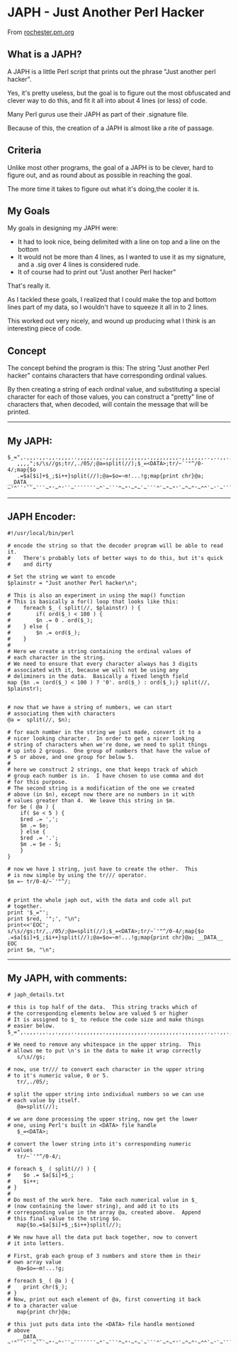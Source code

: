 # JAPH - Just Another Perl Hacker

From [rochester.pm.org](https://web.archive.org/web/20130516074850/http://rochester.pm.org/talks/japh_discussion.txt) 

## What is a JAPH?
A JAPH is a little Perl script that prints out the phrase "Just another perl hacker".  

Yes, it's pretty useless, but the goal is to figure out the most obfuscated and clever way to do this, and
fit it all into about 4 lines (or less) of code.

Many Perl gurus use their JAPH as part of their .signature file.  

Because of this, the creation of a JAPH is almost like a rite of passage.

## Criteria
Unlike most other programs, the goal of a JAPH is to be clever,
hard to figure out, and as round about as possible in reaching
the goal.  

The more time it takes to figure out what it's doing,the cooler it is.

## My Goals
My goals in designing my JAPH were:
- It had to look nice, being delimited with a line on top and a line on the bottom
- It would not be more than 4 lines, as I wanted to use it as my signature, and a .sig over 4 lines is considered rude.
- It of course had to print out "Just another Perl hacker"

That's really it.  

As I tackled these goals, I realized that I
could make the top and bottom lines part of my data, so I wouldn't
have to squeeze it all in to 2 lines.  

This worked out very nicely, and wound up producing what I think is an interesting piece of code.

## Concept
The concept behind the program is this:  The string "Just another
Perl hacker" contains characters that have corresponding ordinal
values.  

By then creating a string of each ordinal value, and
substituting a special character for each of those values, you can
construct a "pretty" line of characters that, when decoded, will
contain the message that will be printed.

-------------------------------------

## My JAPH:
```
$_=",.,,,.,,.,,.,,,,..,,,,,,,,.,,,,,,,,,,,,,.,,,,,,,,,.,,,,,,,..,..,,.,,,,,
   ,,,,";s/\s//gs;tr/,./05/;@a=split(//);$_=<DATA>;tr/~`'"^/0-4/;map{$o
   .=$a[$i]+$_;$i++}split(//);@a=$o=~m!...!g;map{print chr}@a; __DATA__
~'^``'``~```~"'~^'``~```````~^`~```^~"'~"~`~```^`~"~"'`~^~^'~^^`~'`~```^~`~
```

-------------------------------------

## JAPH Encoder:
```
#!/usr/local/bin/perl

# encode the string so that the decoder program will be able to read it.
#    There's probably lots of better ways to do this, but it's quick
#    and dirty

# Set the string we want to encode
$plainstr = "Just another Perl hacker\n";
	
# This is also an experiment in using the map() function
# This is basically a for() loop that looks like this:
#    foreach $_ ( split(//, $plainstr) ) {
#        if( ord($_) < 100 ) {
#	     $n .= 0 . ord($_);
#	 } else {
#	     $n .= ord($_);
#	 }
# 
# Here we create a string containing the ordinal values of
# each character in the string.
# We need to ensure that every character always has 3 digits
# associated with it, because we will not be using any
# deliminers in the data.  Basically a fixed length field
map {$n .= (ord($_) < 100 ) ? '0'. ord($_) : ord($_);} split(//, $plainstr);


# now that we have a string of numbers, we can start
# associating them with characters
@a =  split(//, $n);

# for each number in the string we just made, convert it to a
# nicer looking character.  In order to get a nicer looking
# string of characters when we're done, we need to split things
# up into 2 groups.  One group of numbers that have the value of
# 5 or above, and one group for below 5.
#
# here we construct 2 strings, one that keeps track of which
# group each number is in.  I have chosen to use comma and dot
# for this purpose.  
# The second string is a modification of the one we created
# above (in $n), except now there are no numbers in it with
# values greater than 4.  We leave this string in $m.
for $e ( @a ) {
    if( $e < 5 ) {
	$red .= ',';
	$m .= $e;
    } else {
	$red .= '.';
	$m .= $e - 5;
    }
}

# now we have 1 string, just have to create the other.  This
# is now simple by using the tr/// operator.
$m =~ tr/0-4/~`'"^/;


# print the whole japh out, with the data and code all put
# together.
print '$_="';
print $red, '";', "\n";
print<<'EOC';
s/\s//gs;tr/,./05/;@a=split(//);$_=<DATA>;tr/~`'"^/0-4/;map{$o
.=$a[$i]+$_;$i++}split(//);@a=$o=~m!...!g;map{print chr}@a; __DATA__
EOC
print $m, "\n";
```

-------------------------------------

## My JAPH, with comments:

```
# japh_details.txt

# this is top half of the data.  This string tracks which of
# the corresponding elements below are valued 5 or higher
# It is assigned to $_ to reduce the code size and make things
# easier below.
$_=",.,,,.,,.,,.,,,,..,,,,,,,,.,,,,,,,,,,,,,.,,,,,,,,,.,,,,,,,..,..,,.,,,,,,,,,";

# We need to remove any whitespace in the upper string.  This
# allows me to put \n's in the data to make it wrap correctly
   s/\s//gs;
	
# now, use tr/// to convert each character in the upper string
# to it's numeric value, 0 or 5.
   tr/,./05/;

# split the upper string into individual numbers so we can use
# each value by itself.
   @a=split(//);

# we are done processing the upper string, now get the lower
# one, using Perl's built in <DATA> file handle
   $_=<DATA>;

# convert the lower string into it's corresponding numeric
# values
   tr/~`'"^/0-4/;
 
# foreach $_ ( split(//) ) {
#    $o .= $a[$i]+$_;
#    $i++;
# }
#
# Do most of the work here.  Take each numerical value in $_
# (now containing the lower string), and add it to its
# corresponding value in the array @a, created above.  Append
# this final value to the string $o.
   map{$o.=$a[$i]+$_;$i++}split(//);

# We now have all the data put back together, now to convert
# it into letters.

# First, grab each group of 3 numbers and store them in their
# own array value
   @a=$o=~m!...!g;

# foreach $_ ( @a ) {
#    print chr($_);
# }
# Now, print out each element of @a, first converting it back
# to a character value
   map{print chr}@a;

# this just puts data into the <DATA> file handle mentioned
# above
   __DATA__
~'^``'``~```~"'~^'``~```````~^`~```^~"'~"~`~```^`~"~"'`~^~^'~^^`~'`~```^~`~
```
